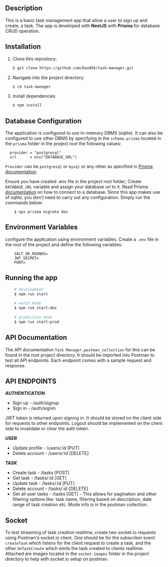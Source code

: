 ## Description

This is a basic task management app that allow a user to sign up and create, a task. The app is developed with **NestJS** with **Prisma** for database CRUD operation.


## Installation

1. Clone this repository:
   ```bash
   $ git clone https://github.com/Daud94/task-manager.git
   ```
2. Navigate into the project directory:

   ```bash
   $ cd task-manager
   ```

3. Install dependencies

   ```bash
   $ npm install
   ```

## Database Configuration

The application is configured to use in-memory DBMS (sqlite). It can also be configured to use other DBMS by specifying in the
`schema.prisma` located in the `prisma` folder in the project root the following values:
```angular2html
  provider = "postgresql"  
  url      = env("DATABASE_URL")
```

`Provider` can be `postgresql` or `mysql` or any other as specified in [Prisma documentation](https://www.prisma.io/docs/orm/overview/databases).

Ensure you have created .env file in the project root folder; Create `DATABASE_URL` variable and assign your database url to it. Read Prisma [documentation](https://www.prisma.io/docs/orm/overview/databases) on how to connect to a database.
Since this app makes use of sqlite, you don't need to carry out any configuration. Simply run the commands below:
```
    $ npx prisma migrate dev
```

## Environment Variables

configure the application using environment variables. Create a `.env` file in the root of the project and define the
following variables:

```
    SALT_OR_ROUNDS=
    JWT_SECRET=
    PORT=
```

## Running the app

```bash
    # development
    $ npm run start
    
    # watch mode
    $ npm run start:dev
    
    # production mode
    $ npm run start:prod
````

## API Documentation
The API documentation `Task Manager.postman_collection` for this can be found in the root project directory. It should be
imported into Postman to test all API endpoints. Each endpoint comes with a sample request and response.

## API ENDPOINTS

**_AUTHENTICATION_**
* Sign up - /auth/signup
* Sign in - /auth/signin

JWT token is returned upon signing in. It should be stored on the client side for requests to other endpoints. 
Logout should be implemented on the client side to invalidate or clear the auth token.

**_USER_**
* Update profile - /users/:id  [PUT]
* Delete account - /users/:id  [DELETE]


_**TASK**_
* Create task - /tasks     [POST]
* Get task - /tasks/:id  [GET]
* Update task - /tasks/:id  [PUT]
* Delete account - /tasks/:id  [DELETE]
* Get all user tasks - /tasks [GET] - This allows for pagination and other filtering options like: task name, filtering
based on description, date range of task creation etc. Mode info is in the postman collection.

## Socket
To test streaming of task creation realtime, create two socket.io requests using Postman's socket.io client. One should be for the subscriber event 
`createTask` which listens for the client request to create a task, and the other `OnTaskCreate` which emits the task created
to clients realtime. Attached are images located in the `socket-images` folder in the project directory to help with socket.io setup on postman.






